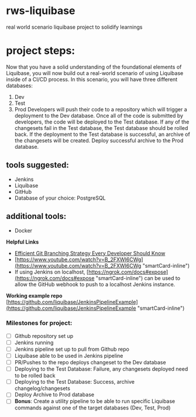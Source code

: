 # rws-liquibase
real world scenario liquibase project to solidify learnings

# project steps:
Now that you have a solid understanding of the foundational elements of Liquibase, you will now build out a real-world scenario of using Liquibase inside of a CI/CD process. In this scenario, you will have three different databases:
1. Dev
2. Test
3. Prod
Developers will push their code to a repository which will trigger a deployment to the Dev database. Once all of the code is submitted by developers, the code will be deployed to the Test database. If any of the changesets fail in the Test database, the Test database should be rolled back. If the deployment to the Test database is successful, an archive of the changesets will be created. Deploy successful archive to the Prod database.

## tools suggested:
- Jenkins
- Liquibase
- GitHub
- Database of your choice: PostgreSQL

## additional tools:
- Docker

**Helpful Links**
- [Efficient Git Branching Strategy Every Developer Should Know](https://betterprogramming.pub/efficient-git-branching-strategy-every-developer-should-know-f1034b1ba041 "‌")
- [https://www.youtube.com/watch?v=B_2FXWI6CWg](https://www.youtube.com/watch?v=B_2FXWI6CWg "smartCard-inline")
- If using Jenkins on localhost, [https://ngrok.com/docs#expose](https://ngrok.com/docs#expose "smartCard-inline") can be used to allow the GitHub webhook to push to a localhost Jenkins instance.

**Working example repo**
[https://github.com/liquibase/JenkinsPipelineExample](https://github.com/liquibase/JenkinsPipelineExample "smartCard-inline")


### Milestones for project:
- [ ] Github repository set up
- [ ] Jenkins running
- [ ] Jenkins pipeline set up to pull from Github repo
- [ ] Liquibase able to be used in Jenkins pipeline
- [ ] PR/Pushes to the repo deploys changeset to the Dev database
- [ ] Deploying to the Test Database: Failure, any changesets deployed need to be rolled back
- [ ] Deploying to the Test Database: Success, archive changelog/changesets
- [ ] Deploy Archive to Prod database
- [ ] **Bonus**: Create a utility pipeline to be able to run specific Liquibase commands against one of the target databases (Dev, Test, Prod)